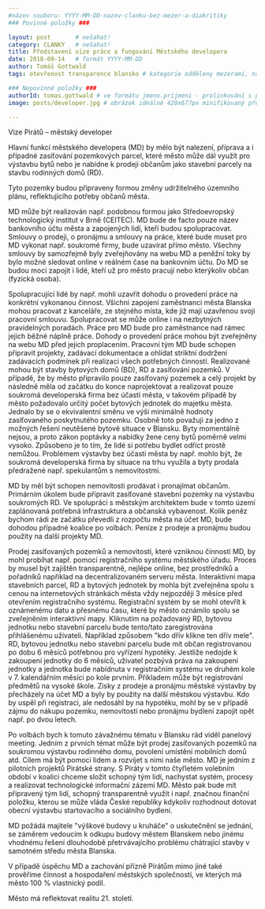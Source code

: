 ```yaml
---
#název souboru: YYYY-MM-DD-nazev-clanku-bez-mezer-a-diakritiky
### Povinné položky ###

layout: post       # nešahat!
category: CLANKY   # nešahat!
title: Představení vize práce a fungování Městského developera
date: 2018-09-14   # formát YYYY-MM-DD
author: Tomáš Gottwald
tags: otevřenost transparence blansko # kategorie odděleny mezerami, např. volby zemědělství životní-prostředí piráti (viz https://jihomoravsky.pirati.cz/tags/)

### Nepovinné položky ###
authorId: tomas.gottwald # ve formátu jmeno.prijmeni - prolinkování s profilem přes uid
image: posts/developer.jpg # obrázek ideálně 420x677px minifikovaný přes https://tinypng.com/

---
```


Vize Pirátů – městský developer

Hlavní funkcí městského developera (MD) by mělo být nalezení, příprava a i případné zasíťování pozemkových parcel, které město může dál využít pro výstavbu bytů nebo je nabídne k prodeji občanům jako stavební parcely na stavbu rodinných domů (RD).

Tyto pozemky budou připraveny formou změny udržitelného územního plánu, reflektujícího potřeby občanů města.

MD může být realizován např. podobnou formou jako Středoevropský technologický institut v Brně (CEITEC). MD bude de facto pouze název bankovního účtu města a zapojených lidí, kteří budou spolupracovat. Smlouvy o prodeji, o pronájmu a smlouvy na práce, které bude muset pro MD vykonat např. soukromé firmy, bude uzavírat přímo město. Všechny smlouvy by samozřejmě byly zveřejňovány na webu MD a peněžní toky by bylo možné sledovat online v reálném čase na bankovním účtu. Do MD se budou moci zapojit i lidé, kteří už pro město pracují nebo kterýkoliv občan (fyzická osoba).

Spolupracující lidé by např. mohli uzavřít dohodu o provedení práce na konkrétní vykonanou činnost. Všichni zapojení zaměstnanci města Blanska mohou pracovat z kanceláře, ze stejného místa, kde již mají uzavřenou svoji pracovní smlouvu. Spolupracovat se může online i na nezbytných pravidelných poradách. Práce pro MD bude pro zaměstnance nad rámec jejich běžné náplně práce. Dohody o provedení práce mohou být zveřejněny na webu MD před jejich proplacením. Pracovní tým MD bude schopen připravit projekty, zadávací dokumentace a ohlídat striktní dodržení zadávacích podmínek při realizaci všech potřebných činností. Realizované mohou být stavby bytových domů (BD), RD a zasíťování pozemků. V případě, že by město připravilo pouze zasíťovaný pozemek a celý projekt by následně měla od začátku do konce naprojektovat a realizovat pouze soukromá developerská firma bez účasti města, v takovém případě by město požadovalo určitý počet bytových jednotek do majetku města. Jednalo by se o ekvivalentní směnu ve výši minimálně hodnoty zasíťovaného poskytnutého pozemku. Osobně toto považuji za jedno z možných řešení neutěšené bytové situace v Blansku. Byty momentálně nejsou, a proto zákon poptávky a nabídky žene ceny bytů poměrně velmi vysoko. Způsobeno je to tím, že lidé si potřebu bydlet odříct prostě nemůžou. Problémem výstavby bez účasti města by např. mohlo být, že soukromá developerská firma by situace na trhu využila a byty prodala předražené např. spekulantům s nemovitostmi.

MD by měl být schopen nemovitosti prodávat i pronajímat občanům. Primárním úkolem bude připravit zasíťované stavební pozemky na výstavbu soukromých RD. Ve spolupráci s městským architektem bude v tomto území zaplánovaná potřebná infrastruktura a občanská vybavenost. Kolik peněz bychom rádi ze začátku převedli z rozpočtu města na účet MD, bude dohodou případné koalice po volbách. Peníze z prodeje a pronájmu budou použity na další projekty MD.

Prodej zasíťovaných pozemků a nemovitostí, které vzniknou činností MD, by mohl probíhat např. pomocí registračního systému městského úřadu. Proces by musel být zajištěn transparentně, nejlépe online, bez prostředníků a pořadníků například na decentralizovaném serveru města. Interaktivní mapa stavebních parcel, RD a bytových jednotek by mohla být zveřejněna spolu s cenou na internetových stránkách města vždy nejpozději 3 měsíce před otevřením registračního systému. Registrační systém by se mohl otevřít k oznámenému datu a přesnému času, které by město oznámilo spolu se zveřejněním interaktivní mapy. Kliknutím na požadovaný RD, bytovou jednotku nebo stavební parcelu bude tento/tato zaregistrována přihlášenému uživateli. Například způsobem "kdo dřív klikne ten dřív mele". RD, bytovou jednotku nebo stavební parcelu bude mít občan registrovanou po dobu 6 měsíců potřebnou pro vyřízení hypotéky. Jestliže nedojde k zakoupení jednotky do 6 měsíců, uživatel pozbývá práva na zakoupení jednotky a jednotka bude nabídnuta v registračním systému ve druhém kole v 7. kalendářním měsíci po kole prvním. Příkladem může být registrování předmětů na vysoké škole. Zisky z prodeje a pronájmu městské výstavby by přecházely na účet MD a byly by použity na další městskou výstavbu. Kdo by uspěl při registraci, ale nedosáhl by na hypotéku, mohl by se v případě zájmu do nákupu pozemku, nemovitosti nebo pronájmu bydlení zapojit opět např. po dvou letech.

Po volbách bych k tomuto závažnému tématu v Blansku rád viděl panelový meeting. Jedním z prvních témat může být prodej zasíťovaných pozemků na soukromou výstavbu rodinného domu, povolení umístění mobilních domů atd. Cílem má být pomoci lidem a rozvíjet s nimi naše město. MD je jedním z pilotních projektů Pirátské strany. S Piráty v tomto čtyřletém volebním období v koalici chceme složit schopný tým lidí, nachystat systém, procesy a realizovat technologické informační zázemí MD. Město pak bude mít připravený tým lidí, schopný transparentně využít i např. značnou finanční položku, kterou se může vláda České republiky kdykoliv rozhodnout dotovat obecní výstavbu startovacího a sociálního bydlení.

MD požádá majitele "výškové budovy u kruháče" o uskutečnění se jednání, se záměrem vedoucím k odkupu budovy městem Blanskem nebo jinému vhodnému řešení dlouhodobě přetrvávajícího problému chátrající stavby v samotném středu města Blanska.

V případě úspěchu MD a zachování přízně Pirátům mimo jiné také prověříme činnost a hospodaření městských společností, ve kterých má město 100 % vlastnický podíl.

Město má reflektovat realitu 21. století.
